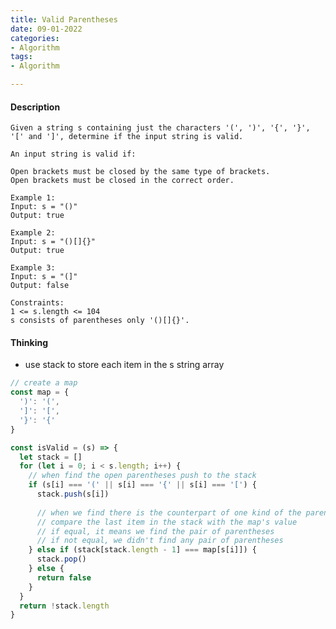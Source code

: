 ```yaml
---
title: Valid Parentheses 
date: 09-01-2022 
categories:
- Algorithm 
tags:
- Algorithm

---
```


#### Description

    Given a string s containing just the characters '(', ')', '{', '}', '[' and ']', determine if the input string is valid.
    
    An input string is valid if:
    
    Open brackets must be closed by the same type of brackets.
    Open brackets must be closed in the correct order.

    Example 1:
    Input: s = "()"
    Output: true

    Example 2:
    Input: s = "()[]{}"
    Output: true

    Example 3:
    Input: s = "(]"
    Output: false
    
    Constraints:
    1 <= s.length <= 104
    s consists of parentheses only '()[]{}'.

#### Thinking
- use stack to store each item in the s string array

```javascript
// create a map
const map = {
  ')': '(',
  ']': '[',
  '}': '{'
}

const isValid = (s) => {
  let stack = []
  for (let i = 0; i < s.length; i++) {
    // when find the open parentheses push to the stack
    if (s[i] === '(' || s[i] === '{' || s[i] === '[') {
      stack.push(s[i])
      
      // when we find there is the counterpart of one kind of the parentheses
      // compare the last item in the stack with the map's value
      // if equal, it means we find the pair of parentheses
      // if not equal, we didn't find any pair of parentheses
    } else if (stack[stack.length - 1] === map[s[i]]) {
      stack.pop()
    } else {
      return false
    }
  }
  return !stack.length
}

```